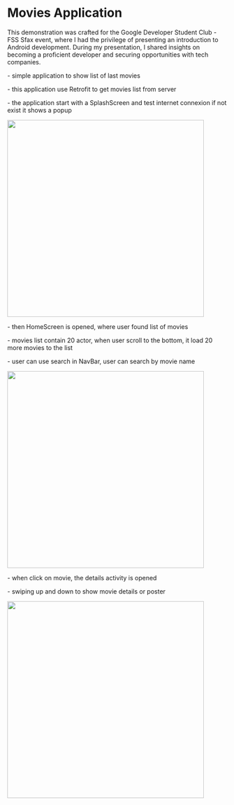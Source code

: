 # Movies Application 
<p>This demonstration was crafted for the Google Developer Student Club - FSS Sfax event, where I had the privilege of presenting an introduction to Android development. During my presentation, I shared insights on becoming a proficient developer and securing opportunities with tech companies.</p>
<p>- simple application to show list of last movies</p>
<p>- this application use Retrofit to get movies list from server</p>
<p>- the application start with a SplashScreen and test internet connexion if not exist it shows a popup</p>
<p><img border="0" src="https://github.com/AymenSoft/Workshop-GoogleDeveloperStudentClub-FSSSfax/blob/master/screenshots/1.png" height="450"></p>
<p>- then HomeScreen is opened, where user found list of movies</p>
<p>- movies list contain 20 actor, when user scroll to the bottom, it load 20 more movies to the list</p>
<p>- user can use search in NavBar, user can search by movie name</p>
<p><img border="0" src="https://github.com/AymenSoft/Workshop-GoogleDeveloperStudentClub-FSSSfax/blob/master/screenshots/2.png" height="450"></p>
<p>- when click on movie, the details activity is opened</p>
<p>- swiping up and down to show movie details or poster</p>
<p><img border="0" src="https://github.com/AymenSoft/Workshop-GoogleDeveloperStudentClub-FSSSfax/blob/master/screenshots/3.png" height="450"></p>